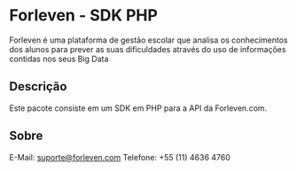 # Forleven - SDK PHP

Forleven é uma plataforma de gestão escolar que analisa os conhecimentos dos alunos para prever as suas dificuldades através do uso de informações contidas nos seus Big Data

## Descrição

Este pacote consiste em um SDK em PHP para a API da Forleven.com.

## Sobre

E-Mail: suporte@forleven.com
Telefone: +55 (11) 4636 4760